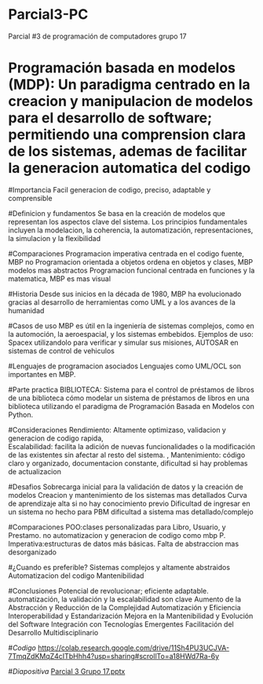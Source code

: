 # Parcial3-PC
Parcial #3 de programación de computadores grupo 17
# Programación basada en modelos (MDP): Un paradigma centrado en la creacion y manipulacion de modelos para el desarrollo de software; permitiendo una comprension clara de los sistemas, ademas de facilitar la generacion automatica del codigo
#Importancia
Facil generacion de codigo, preciso, adaptable y comprensible

#Definicion y fundamentos
Se basa en la creación de modelos que representan los aspectos clave del sistema. Los principios fundamentales incluyen la modelacion, la coherencia, la automatización, representaciones, la simulacion y la flexibilidad

#Comparaciones
Programacion imperativa centrada en el codigo fuente, MBP no 
Programacion orientada a objetos ordena en objetos y clases, MBP modelos mas abstractos
Programacion funcional centrada en funciones y la matematica, MBP es mas visual

#Historia
Desde sus inicios en la década de 1980, MBP ha evolucionado gracias al desarrollo de herramientas como UML y a los avances de la humanidad

#Casos de uso
MBP es útil en la ingeniería de sistemas complejos, como en la automoción, la aeroespacial, y los sistemas embebidos. Ejemplos de uso: Spacex utilizandolo para verificar y simular sus misiones, AUTOSAR en sistemas de control de vehiculos

#Lenguajes de programacion asociados
Lenguajes como UML/OCL son importantes en MBP. 

#Parte practica
BIBLIOTECA: Sistema para el control de préstamos de libros de una biblioteca
cómo modelar un sistema de préstamos de libros en una biblioteca utilizando el paradigma de Programación Basada en Modelos con Python.

#Consideraciones
Rendimiento: Altamente optimizaso, validacion y generacion de codigo rapida,  
Escalabilidad: facilita la adición de nuevas funcionalidades o la modificación de las existentes sin afectar al resto del sistema.
, 
Mantenimiento: código claro y organizado, documentacion constante, dificultad si hay problemas de actualizacion

#Desafios
Sobrecarga inicial para la validación de datos y la creación de modelos
Creacion y mantenimiento de los sistemas mas detallados 
Curva de aprendizaje alta si no hay conocimiento previo
Dificultad de ingresar en un sistema no hecho para PBM
dificultad a sistema mas detallado/complejo

#Comparaciones
POO:clases personalizadas para Libro, Usuario, y Prestamo. no automatizacion y generacion de codigo como mbp
P. Imperativa:estructuras de datos más básicas. Falta de abstraccion mas desorganizado 

#¿Cuando es preferible?
Sistemas complejos y altamente abstraidos
Automatizacion del codigo
Mantenibilidad

#Conclusiones
Potencial de revolucionar; eficiente adaptable.
automatización, la validación y la escalabilidad son clave
Aumento de la Abstracción y Reducción de la Complejidad
Automatización y Eficiencia
Interoperabilidad y Estandarización
Mejora en la Mantenibilidad y Evolución del Software
Integración con Tecnologías Emergentes
Facilitación del Desarrollo Multidisciplinario


#*Codigo*
https://colab.research.google.com/drive/11Sh4PU3UCJVA-7TmqZdKMqZ4cITbHhh4?usp=sharing#scrollTo=a18HWd7Ra-6y

#*Diapositiva*
[Parcial 3 Grupo 17.pptx](https://github.com/user-attachments/files/16808943/Parcial.3.Grupo.17.pptx)


